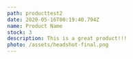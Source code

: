 ```yaml
---
path: producttest2
date: 2020-05-16T00:19:40.794Z
name: Product Name
stock: 3
description: This is a great product!!!
photo: /assets/headshot-final.png
---
```



